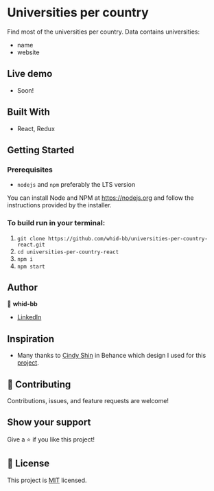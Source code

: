 # Universities per country

Find most of the universities per country.
Data contains universities:

- name
- website

## Live demo

- Soon!

## Built With

- React, Redux

## Getting Started

### Prerequisites

- `nodejs` and `npm` preferably the LTS version

You can install Node and NPM at https://nodejs.org and follow the instructions provided by the installer.

### To build run in your terminal:

1. `git clone https://github.com/whid-bb/universities-per-country-react.git`
2. `cd universities-per-country-react`
3. `npm i`
4. `npm start`

## Author

👤 **whid-bb**

- [LinkedIn](https://www.linkedin.com/in/bartosz-ka%C5%BAmierczak-46a810235/)

## Inspiration

- Many thanks to [Cindy Shin](https://www.behance.net/sakwadesignstudio) in Behance which design I used for this [project](<https://www.behance.net/gallery/31579789/Ballhead-App-(Free-PSDs)>).

## 🤝 Contributing

Contributions, issues, and feature requests are welcome!

## Show your support

Give a ⭐️ if you like this project!

## 📝 License

This project is [MIT](./MIT.md) licensed.
